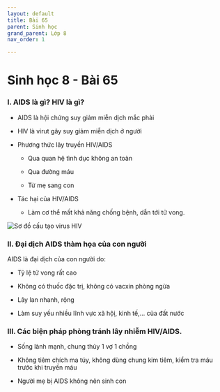 ```yaml
---
layout: default
title: Bài 65
parent: Sinh học
grand_parent: Lớp 8
nav_order: 1

---
```

# Sinh học 8 - Bài 65

### I. AIDS là gì? HIV là gì?

- AIDS là hội chứng suy giảm miễn dịch mắc phải

- HIV là virut gây suy giảm miễn dịch ở người

- Phương thức lây truyền HIV/AIDS

   + Qua quan hệ tình dục không an toàn

   + Qua đường máu

   + Từ mẹ sang con

- Tác hại của HIV/AIDS

   + Làm cơ thể mất khả năng chống bệnh, dẫn tới tử vong.

![Sơ đồ cấu tạo virus HIV](https://vietjack.com/giai-bai-tap-sinh-hoc-8/images/ly-thuyet-trac-nghiem-bai-65-dai-dich-aids-tham-hoa-cua-loai-nguoi-00.PNG)

### II. Đại dịch AIDS thàm họa của con người

AIDS là đại dịch của con người do:

- Tỷ lệ tử vong rất cao

- Không có thuốc đặc trị, không có vacxin phòng ngừa

- Lây lan nhanh, rộng

- Làm suy yếu nhiều lĩnh vực xã hộị, kinh tế,… của đất nước

### III. Các biện pháp phòng tránh lây nhiễm HIV/AIDS.

- Sống lành mạnh, chung thủy 1 vợ 1 chồng

- Không tiêm chích ma túy, không dùng chung kim tiêm, kiểm tra máu trước khi truyền máu

- Người mẹ bị AIDS không nên sinh con
